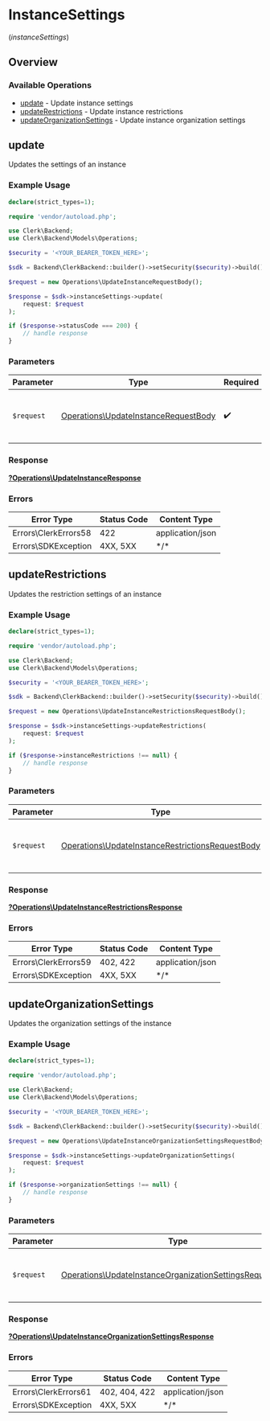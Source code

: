 # InstanceSettings
(*instanceSettings*)

## Overview

### Available Operations

* [update](#update) - Update instance settings
* [updateRestrictions](#updaterestrictions) - Update instance restrictions
* [updateOrganizationSettings](#updateorganizationsettings) - Update instance organization settings

## update

Updates the settings of an instance

### Example Usage

```php
declare(strict_types=1);

require 'vendor/autoload.php';

use Clerk\Backend;
use Clerk\Backend\Models\Operations;

$security = '<YOUR_BEARER_TOKEN_HERE>';

$sdk = Backend\ClerkBackend::builder()->setSecurity($security)->build();

$request = new Operations\UpdateInstanceRequestBody();

$response = $sdk->instanceSettings->update(
    request: $request
);

if ($response->statusCode === 200) {
    // handle response
}
```

### Parameters

| Parameter                                                                                    | Type                                                                                         | Required                                                                                     | Description                                                                                  |
| -------------------------------------------------------------------------------------------- | -------------------------------------------------------------------------------------------- | -------------------------------------------------------------------------------------------- | -------------------------------------------------------------------------------------------- |
| `$request`                                                                                   | [Operations\UpdateInstanceRequestBody](../../Models/Operations/UpdateInstanceRequestBody.md) | :heavy_check_mark:                                                                           | The request object to use for the request.                                                   |

### Response

**[?Operations\UpdateInstanceResponse](../../Models/Operations/UpdateInstanceResponse.md)**

### Errors

| Error Type           | Status Code          | Content Type         |
| -------------------- | -------------------- | -------------------- |
| Errors\ClerkErrors58 | 422                  | application/json     |
| Errors\SDKException  | 4XX, 5XX             | \*/\*                |

## updateRestrictions

Updates the restriction settings of an instance

### Example Usage

```php
declare(strict_types=1);

require 'vendor/autoload.php';

use Clerk\Backend;
use Clerk\Backend\Models\Operations;

$security = '<YOUR_BEARER_TOKEN_HERE>';

$sdk = Backend\ClerkBackend::builder()->setSecurity($security)->build();

$request = new Operations\UpdateInstanceRestrictionsRequestBody();

$response = $sdk->instanceSettings->updateRestrictions(
    request: $request
);

if ($response->instanceRestrictions !== null) {
    // handle response
}
```

### Parameters

| Parameter                                                                                                            | Type                                                                                                                 | Required                                                                                                             | Description                                                                                                          |
| -------------------------------------------------------------------------------------------------------------------- | -------------------------------------------------------------------------------------------------------------------- | -------------------------------------------------------------------------------------------------------------------- | -------------------------------------------------------------------------------------------------------------------- |
| `$request`                                                                                                           | [Operations\UpdateInstanceRestrictionsRequestBody](../../Models/Operations/UpdateInstanceRestrictionsRequestBody.md) | :heavy_check_mark:                                                                                                   | The request object to use for the request.                                                                           |

### Response

**[?Operations\UpdateInstanceRestrictionsResponse](../../Models/Operations/UpdateInstanceRestrictionsResponse.md)**

### Errors

| Error Type           | Status Code          | Content Type         |
| -------------------- | -------------------- | -------------------- |
| Errors\ClerkErrors59 | 402, 422             | application/json     |
| Errors\SDKException  | 4XX, 5XX             | \*/\*                |

## updateOrganizationSettings

Updates the organization settings of the instance

### Example Usage

```php
declare(strict_types=1);

require 'vendor/autoload.php';

use Clerk\Backend;
use Clerk\Backend\Models\Operations;

$security = '<YOUR_BEARER_TOKEN_HERE>';

$sdk = Backend\ClerkBackend::builder()->setSecurity($security)->build();

$request = new Operations\UpdateInstanceOrganizationSettingsRequestBody();

$response = $sdk->instanceSettings->updateOrganizationSettings(
    request: $request
);

if ($response->organizationSettings !== null) {
    // handle response
}
```

### Parameters

| Parameter                                                                                                                            | Type                                                                                                                                 | Required                                                                                                                             | Description                                                                                                                          |
| ------------------------------------------------------------------------------------------------------------------------------------ | ------------------------------------------------------------------------------------------------------------------------------------ | ------------------------------------------------------------------------------------------------------------------------------------ | ------------------------------------------------------------------------------------------------------------------------------------ |
| `$request`                                                                                                                           | [Operations\UpdateInstanceOrganizationSettingsRequestBody](../../Models/Operations/UpdateInstanceOrganizationSettingsRequestBody.md) | :heavy_check_mark:                                                                                                                   | The request object to use for the request.                                                                                           |

### Response

**[?Operations\UpdateInstanceOrganizationSettingsResponse](../../Models/Operations/UpdateInstanceOrganizationSettingsResponse.md)**

### Errors

| Error Type           | Status Code          | Content Type         |
| -------------------- | -------------------- | -------------------- |
| Errors\ClerkErrors61 | 402, 404, 422        | application/json     |
| Errors\SDKException  | 4XX, 5XX             | \*/\*                |